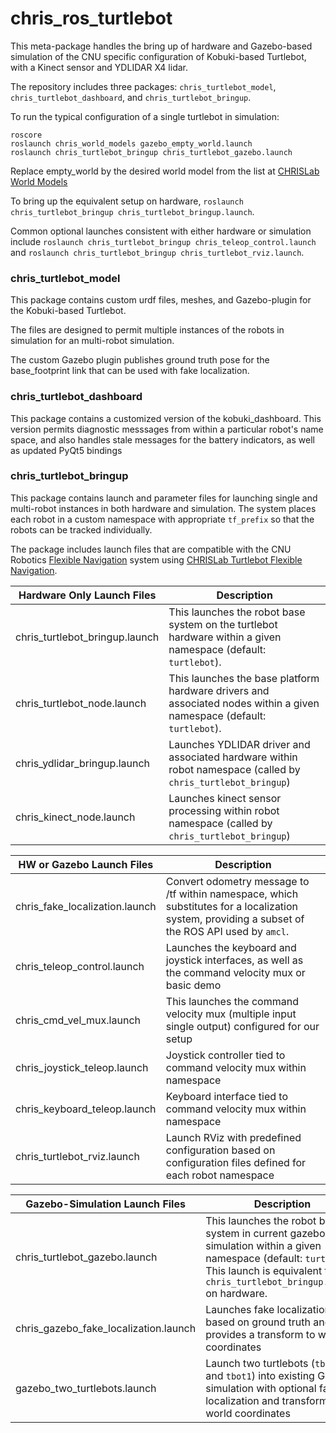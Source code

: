 chris_ros_turtlebot
===================

This meta-package handles the bring up of hardware and Gazebo-based simulation of the CNU specific configuration of Kobuki-based Turtlebot, with a Kinect sensor and YDLIDAR X4 lidar.

The repository includes three packages:  `chris_turtlebot_model`,  `chris_turtlebot_dashboard`, and `chris_turtlebot_bringup`.

To run the typical configuration of a single turtlebot in simulation:
```
roscore
roslaunch chris_world_models gazebo_empty_world.launch
roslaunch chris_turtlebot_bringup chris_turtlebot_gazebo.launch
```
Replace empty_world by the desired world model from the list at [CHRISLab World Models](https://github.com/CNURobotics/chris_world_models)

To bring up the equivalent setup on hardware, ```roslaunch chris_turtlebot_bringup chris_turtlebot_bringup.launch```.

Common optional launches consistent with either hardware or simulation include ```roslaunch chris_turtlebot_bringup chris_teleop_control.launch``` and ```roslaunch chris_turtlebot_bringup chris_turtlebot_rviz.launch```.

### chris_turtlebot_model

This package contains custom urdf files, meshes, and Gazebo-plugin for the Kobuki-based Turtlebot.

The files are designed to permit multiple instances of the robots in simulation for an multi-robot simulation.

The custom Gazebo plugin publishes ground truth pose for the base_footprint link that can be used with fake localization.

### chris_turtlebot_dashboard

This package contains a customized version of the kobuki_dashboard.  This version permits diagnostic messsages from within a particular robot's name space, and also handles stale messages for the battery indicators, as well as updated PyQt5 bindings


### chris_turtlebot_bringup

This package contains launch and parameter files for launching single and multi-robot instances in both hardware and simulation.  The system places each robot in a custom namespace with appropriate `tf_prefix` so that the robots can be tracked individually.

The package includes launch files that are compatible with the CNU Robotics [Flexible Navigation](https://github.com/CNURobotics/flexible_navigation) system using [CHRISLab Turtlebot Flexible Navigation](https://github.com/CNURobotics/chris_turtlebot_flexible_navigation).


| Hardware Only Launch Files | Description |
|-------------|-------------|
|chris_turtlebot_bringup.launch | This launches the robot base system on the turtlebot hardware within a given namespace (default: `turtlebot`).  |
|chris_turtlebot_node.launch| This launches the base platform hardware drivers and associated nodes within a given namespace (default: `turtlebot`).  |
|chris_ydlidar_bringup.launch | Launches YDLIDAR driver and associated hardware within robot namespace (called by `chris_turtlebot_bringup`) |
|chris_kinect_node.launch | Launches kinect sensor processing within robot namespace  (called by `chris_turtlebot_bringup`)|

| HW or Gazebo Launch Files | Description |
|-------------|-------------|
|chris_fake_localization.launch | Convert odometry message to /tf within namespace, which substitutes for a localization system, providing a subset of the ROS API used by `amcl`. |
|chris_teleop_control.launch | Launches the keyboard and joystick interfaces, as well as the command velocity mux or basic demo |
|chris_cmd_vel_mux.launch | This launches the command velocity mux (multiple input single output) configured for our setup |
|chris_joystick_teleop.launch | Joystick controller tied to command velocity mux within namespace |
|chris_keyboard_teleop.launch | Keyboard interface tied to command velocity mux within namespace |
|chris_turtlebot_rviz.launch | Launch RViz with predefined configuration based on configuration files defined for each robot namespace |

| Gazebo-Simulation Launch Files | Description |
|-------------|-------------|
|chris_turtlebot_gazebo.launch | This launches the robot base system in current gazebo simulation within a given namespace (default: `turtlebot`).  This launch is equivalent to `chris_turtlebot_bringup.launch` on hardware. |
|chris_gazebo_fake_localization.launch | Launches fake localization based on ground truth and provides a transform to world coordinates |
|gazebo_two_turtlebots.launch| Launch two turtlebots (`tbot0` and `tbot1`) into existing Gazebo simulation with optional fake localization and transform to world coordinates |
